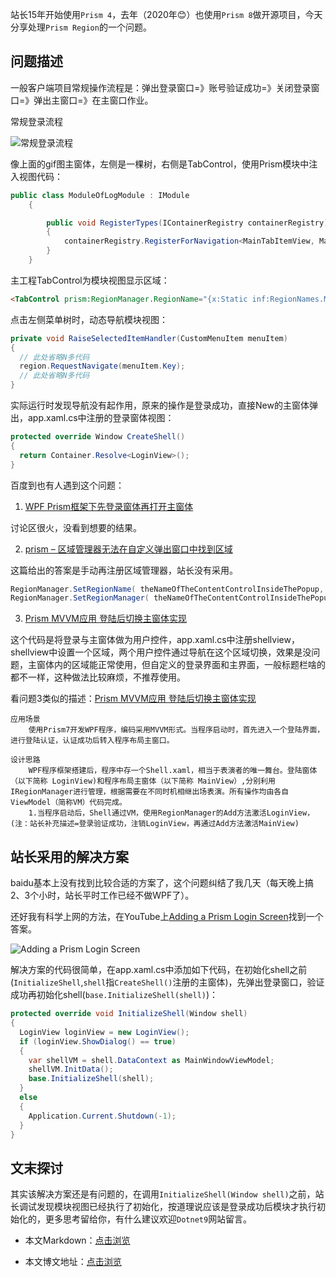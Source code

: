 站长15年开始使用`Prism 4`，去年（2020年😊）也使用`Prism 8`做开源项目，今天分享处理`Prism Region`的一个问题。

## 问题描述

一般客户端项目常规操作流程是：弹出登录窗口=》账号验证成功=》关闭登录窗口=》弹出主窗口=》在主窗口作业。

常规登录流程

![常规登录流程](https://img1.dotnet9.com/2021/01/0201.gif)

像上面的gif图主窗体，左侧是一棵树，右侧是TabControl，使用Prism模块中注入视图代码：

```C#
public class ModuleOfLogModule : IModule
	{	

		public void RegisterTypes(IContainerRegistry containerRegistry)
		{
			containerRegistry.RegisterForNavigation<MainTabItemView, MainTabItemViewModel>(KEY_OF_CURRENT_MODULE);
		}
	}
```

主工程TabControl为模块视图显示区域：

```html
<TabControl prism:RegionManager.RegionName="{x:Static inf:RegionNames.MainTabRegion}" />
```

点击左侧菜单树时，动态导航模块视图：

```C#
private void RaiseSelectedItemHandler(CustomMenuItem menuItem)
{
  // 此处省略N多代码
  region.RequestNavigate(menuItem.Key);
  // 此处省略N多代码
}
```

实际运行时发现导航没有起作用，原来的操作是登录成功，直接New的主窗体弹出，app.xaml.cs中注册的登录窗体视图：

```C#
protected override Window CreateShell()
{
  return Container.Resolve<LoginView>();
}
```

百度到也有人遇到这个问题：

1. [WPF Prism框架下先登录窗体再打开主窗体](https://bbs.csdn.net/topics/392475855)

讨论区很火，没看到想要的结果。

2. [prism – 区域管理器无法在自定义弹出窗口中找到区域](http://www.voidcn.com/article/p-bsitldrc-bua.html)

这篇给出的答案是手动再注册区域管理器，站长没有采用。

```C#
RegionManager.SetRegionName( theNameOfTheContentControlInsideThePopup, WellKnownRegionNames.DataFeedRegion );
RegionManager.SetRegionManager( theNameOfTheContentControlInsideThePopup, theRegionManagerInstanceFromUnity );
```

3. [Prism MVVM应用 登陆后切换主窗体实现](https://www.iteye.com/resource/cxb2011-11142807)

这个代码是将登录与主窗体做为用户控件，app.xaml.cs中注册shellview，shellview中设置一个区域，两个用户控件通过导航在这个区域切换，效果是没问题，主窗体内的区域能正常使用，但自定义的登录界面和主界面，一般标题栏啥的都不一样，这种做法比较麻烦，不推荐使用。

看问题3类似的描述：[Prism MVVM应用 登陆后切换主窗体实现](https://download.csdn.net/download/cxb2011/11142807)
```
应用场景
    使用Prism7开发WPF程序，编码采用MVVM形式。当程序启动时，首先进入一个登陆界面，进行登陆认证，认证成功后转入程序布局主窗口。

设计思路
    WPF程序框架搭建后，程序中存一个Shell.xaml，相当于表演者的唯一舞台。登陆窗体（以下简称 LoginView)和程序布局主窗体（以下简称 MainView）,分别利用IRegionManager进行管理，根据需要在不同时机相继出场表演。所有操作均由各自ViewModel（简称VM）代码完成。
    1.当程序启动后，Shell通过VM，使用RegionManager的Add方法激活LoginView，(注：站长补充描述=登录验证成功，注销LoginView，再通过Add方法激活MainView)
```

## 站长采用的解决方案

baidu基本上没有找到比较合适的方案了，这个问题纠结了我几天（每天晚上搞2、3个小时，站长平时工作已经不做WPF了）。

还好我有科学上网的方法，在YouTube上[Adding a Prism Login Screen](https://www.youtube.com/watch?v=pnG9CNfqZzA)找到一个答案。

![Adding a Prism Login Screen](https://img1.dotnet9.com/2021/01/0202.jpg)

解决方案的代码很简单，在app.xaml.cs中添加如下代码，在初始化shell之前(`InitializeShell`,`shell`指`CreateShell()`注册的主窗体)，先弹出登录窗口，验证成功再初始化shell(`base.InitializeShell(shell)`)：

```C#
protected override void InitializeShell(Window shell)
{
  LoginView loginView = new LoginView();
  if (loginView.ShowDialog() == true)
  {
    var shellVM = shell.DataContext as MainWindowViewModel;
    shellVM.InitData();
    base.InitializeShell(shell);
  }
  else
  {
    Application.Current.Shutdown(-1);
  }
}
```

## 文末探讨

其实该解决方案还是有问题的，在调用`InitializeShell(Window shell)`之前，站长调试发现模块视图已经执行了初始化，按道理说应该是登录成功后模块才执行初始化的，更多思考留给你，有什么建议欢迎`Dotnet9`网站留言。

- 本文Markdown：[点击浏览](https://github.com/dotnet9/dotnet9.com/blob/develop/doc/blog_contents/uploads/2021/01/2021-01-07_01.md)

- 本文博文地址：[点击浏览](https://dotnet9.com/785)